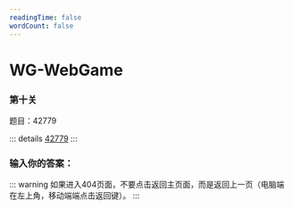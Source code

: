 ```yaml
---
readingTime: false
wordCount: false
---
```

# WG-WebGame
### 第十关

题目：42779<br>

::: details
[42779](/WG-WebGame/42779.html)
:::

### 输入你的答案：

<WGwgc></WGwgc>

::: warning
如果进入404页面，不要点击返回主页面，而是返回上一页（电脑端在左上角，移动端端点击返回键）。
:::